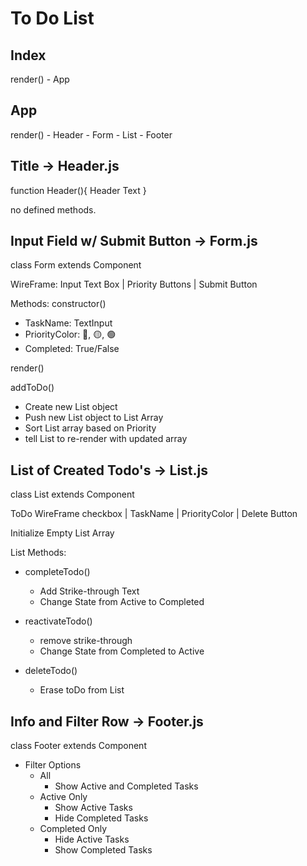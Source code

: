 # To Do List

## Index

render()
    - App

## App

render() 
    - Header
    - Form
    - List
    - Footer

## Title -> Header.js

function Header(){
    Header Text
}

 no defined methods.

## Input Field w/ Submit Button -> Form.js

class Form extends Component

WireFrame:
Input Text Box | Priority Buttons | Submit Button

Methods:
constructor()
- TaskName: TextInput
- PriorityColor: 🔴, 🟡, 🟢
- Completed: True/False

render()

addToDo()
- Create new List object
- Push new List object to List Array
- Sort List array based on Priority
- tell List to re-render with updated array

## List of Created Todo's -> List.js

class List extends Component

ToDo WireFrame
checkbox | TaskName | PriorityColor | Delete Button
  
Initialize Empty List Array

List Methods:
- completeTodo()
  - Add Strike-through Text
  - Change State from Active to Completed
  
- reactivateTodo()
  - remove strike-through
  - Change State from Completed to Active

- deleteTodo()
  - Erase toDo from List

## Info and Filter Row -> Footer.js
class Footer extends Component

- Filter Options
  - All
    - Show Active and Completed Tasks
  - Active Only
    - Show Active Tasks
    - Hide Completed Tasks
  - Completed Only
    - Hide Active Tasks
    - Show Completed Tasks